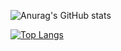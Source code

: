 ![Anurag's GitHub stats](https://github-readme-stats.vercel.app/api?username=amanda-shlee&count_private=true&show_icons=true&theme=radical)

[![Top Langs](https://github-readme-stats.vercel.app/api/top-langs/?username=amanda-shlee&layout=compact&theme=radical)](https://github.com/anuraghazra/github-readme-stats)
